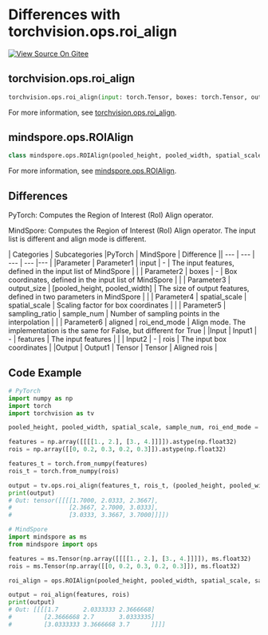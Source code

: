 # Differences with torchvision.ops.roi_align

[![View Source On Gitee](https://mindspore-website.obs.cn-north-4.myhuaweicloud.com/website-images/r2.5.0/resource/_static/logo_source_en.svg)](https://gitee.com/mindspore/docs/blob/r2.5.0/docs/mindspore/source_en/note/api_mapping/pytorch_diff/roi_align.md)

## torchvision.ops.roi_align

```python
torchvision.ops.roi_align(input: torch.Tensor, boxes: torch.Tensor, output_size: None, spatial_scale: float = 1.0, sampling_ratio: int = -1, aligned: bool = False)
```

For more information, see [torchvision.ops.roi_align](https://pytorch.org/vision/0.9/ops.html#torchvision.ops.roi_align).

## mindspore.ops.ROIAlign

```python
class mindspore.ops.ROIAlign(pooled_height, pooled_width, spatial_scale, sample_num=2, roi_end_mode=1)(features, rois)
```

For more information, see [mindspore.ops.ROIAlign](https://mindspore.cn/docs/en/r2.5.0/api_python/ops/mindspore.ops.ROIAlign.html).

## Differences

PyTorch: Computes the Region of Interest (RoI) Align operator.

MindSpore: Computes the Region of Interest (RoI) Align operator. The input list is different and align mode is different.

| Categories | Subcategories |PyTorch | MindSpore | Difference || --- | ---   | ---   | ---        |---  |
|Parameter | Parameter1 | input   | -  | The input features, defined in the input list of MindSpore  |
|     | Parameter2 | boxes  | -  | Box coordinates, defined in the input list of MindSpore |
|     | Parameter3 | output_size | [pooled_height, pooled_width]  | The size of output features, defined in two parameters in MindSpore |
|     | Parameter4 | spatial_scale  | spatial_scale  | Scaling factor for box coordinates |
|     | Parameter5 | sampling_ratio | sample_num  | Number of sampling points in the interpolation |
|     | Parameter6 | aligned | roi_end_mode  | Align mode. The implementation is the same for False, but different for True |
|Input | Input1 | -   | features    | The input features |
|     | Input2 | -   | rois    | The input box coordinates |
|Output | Output1 | Tensor | Tensor  | Aligned rois |

## Code Example

```python
# PyTorch
import numpy as np
import torch
import torchvision as tv

pooled_height, pooled_width, spatial_scale, sample_num, roi_end_mode = 3, 3, 0.25, 2, 1

features = np.array([[[[1., 2.], [3., 4.]]]]).astype(np.float32)
rois = np.array([[0, 0.2, 0.3, 0.2, 0.3]]).astype(np.float32)

features_t = torch.from_numpy(features)
rois_t = torch.from_numpy(rois)

output = tv.ops.roi_align(features_t, rois_t, (pooled_height, pooled_width), spatial_scale, sample_num, 0)
print(output)
# Out: tensor([[[[1.7000, 2.0333, 2.3667],
#                [2.3667, 2.7000, 3.0333],
#                [3.0333, 3.3667, 3.7000]]]])

# MindSpore
import mindspore as ms
from mindspore import ops

features = ms.Tensor(np.array([[[[1., 2.], [3., 4.]]]]), ms.float32)
rois = ms.Tensor(np.array([[0, 0.2, 0.3, 0.2, 0.3]]), ms.float32)

roi_align = ops.ROIAlign(pooled_height, pooled_width, spatial_scale, sample_num, 0)

output = roi_align(features, rois)
print(output)
# Out: [[[[1.7       2.0333333 2.3666668]
#         [2.3666668 2.7       3.0333335]
#         [3.0333333 3.3666668 3.7      ]]]]
```